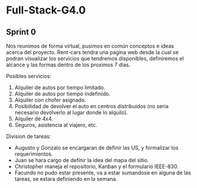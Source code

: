 # Full-Stack-G4.0

## Sprint 0

Nos reunimos de forma virtual, pusimos en común conceptos e ideas acerca del proyecto.
Rent-cars tendra una pagina web desde la cual se podran visualizar los servicios que tendremos disponibles, definiremos el alcance y las formas dentro de los proximos 7 dias.

Posibles servicios:
1.  Alquiler de autos por tiempo limitado.
2.  Alquiler de autos por tiempo indefinido.
3.  Alquiler con chofer asignado.
4.  Posibilidad de devolver el auto en centros distribuidos (no seria necesario devolverlo al lugar donde lo alquilo).
5.  Alquiler de 4x4.
6.  Seguros, asistencia al viajero, etc.

Division de tareas:
*  Augusto y Gonzalo se encargaran de definir las US, y formalizar los requerimientos.
*  Juan se hara cargo de definir la idea del mapa del sitio.
*  Christopher maneja el repositorio, Kanban y el formulario IEEE-830.
*  Facundo no pudo estar presente, va a estar sumandose en alguna de las tareas, se estara definiendo en la semana.
